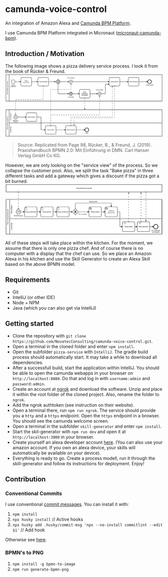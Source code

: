# camunda-voice-control

An integration of Amazon Alexa and [Camunda BPM Platform](https://github.com/camunda/camunda-bpm-platform).

I use Camunda BPM Platform integrated in Micronaut ([micronaut-camunda-bpm](https://github.com/camunda-community-hub/micronaut-camunda-bpm)).

## Introduction / Motivation

The following image shows a pizza delivery service process. I took it from the book of Rücker &
Freund.
![The pizza service process](BPMN/PNG/full_process_overview_pizza_service.png "The pizza service process")
> Source: Replicated from Page 98, Rücker, B., & Freund, J. (2019). Praxishandbuch BPMN 2.0: Mit Einführung in DMN. Carl Hanser Verlag GmbH Co KG.

However, we are only looking on the "service view" of the process. So we collapse the customer pool.
Also, we split the task "Bake pizza" in three different tasks and add a gateway which gives a
discount if the pizza got a bit burned.  
![The service view](BPMN/PNG/pizza_service_customer_closed.png "The service view")

All of these steps will take place within the kitchen. For the moment, we assume that there is only
one pizza chef. And of course there is no computer with a display that the chef can use. So we place
an Amazon Alexa in his kitchen and use the Skill Generator to create an Alexa Skill based on the above BPMN model.

## Requirements

- Git
- IntelliJ (or other IDE)
- Node + NPM
- Java (which you can also get via IntelliJ)

## Getting started

- Clone the repository with `git clone https://github.com/NovatecConsulting/camunda-voice-control.git`.
- Open a terminal in the cloned folder and enter `npm install`.
- Open the subfolder `pizza-service` with `IntelliJ`. The gradle build process should automatically start. It may take a while to download all dependencies.
- After a successfull build, start the application within IntelliJ. You should be able to open the camunda webapps in your browser on `http://localhost:8080`. Do that and log in with `username:admin` and `password:admin`.
- Create an account at [ngrok](https://ngrok.com/) and download the software. Unzip and place it within the root folder of the cloned project. Also, rename the folder to `ngrok`.
- Add the ngrok authtoken (see instruction on their website).
- Open a terminal there, run `npm run ngrok`. The service should provide you a `http` and a `https` endpoint. Open the `https` endpoint in a browser. You should see the camunda welcome screen.
- Open a terminal in the subfolder `skill-generator` and enter `npm install`.
- Start the skil-generator with `npm run dev` and open it at `http://localhost:3000` in your browser.
- Create yourself an alexa developer account [here](https://developer.amazon.com/en-US/alexa/alexa-skills-kit#). (You can also use your amazon account. If you own an alexa device, your skills will automatically be available on your device).
- Everything is ready to go. Create a process modell, run it through the skill-generator and follow its instructions for deployment. Enjoy!

## Contribution

### Conventional Commits

I use conventional [commit messages](https://github.com/conventional-changelog/commitlint/tree/master/%40commitlint/config-conventional). You can install it with:

1. `npm install`
2. `npx husky install` // Active hooks
3. `npx husky add .husky/commit-msg 'npx --no-install commitlint --edit $1'` // Add hook

Otherwise see [here](https://commitlint.js.org/#/guides-local-setup).

### BPMN's to PNG

1. `npm install -g bpmn-to-image`
2. `npm run generate-bpmn-png`
